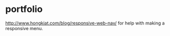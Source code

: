 # portfolio
http://www.hongkiat.com/blog/responsive-web-nav/ for help with making a responsive menu. 
